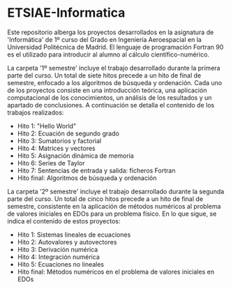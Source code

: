 # ETSIAE-Informatica
Este repositorio alberga los proyectos desarrollados en la asignatura de 'Informática' de 1º curso del Grado en Ingeniería Aeroespacial en la Universidad Politécnica de Madrid. El lenguaje de programación Fortran 90 es el utilizado para introducir al alumno al cálculo científico-numérico.

La carpeta '1º semestre' incluye el trabajo desarrollado durante la primera parte del curso. Un total de siete hitos precede a un hito de final de semestre, enfocado a los algoritmos de búsqueda y ordenación. Cada uno de los proyectos consiste en una introducción teórica, una aplicación computacional de los conocimientos, un análisis de los resultados y un apartado de conclusiones. A continuación se detalla el contenido de los trabajos realizados:

- Hito 1: "Hello World"
- Hito 2: Ecuación de segundo grado
- Hito 3: Sumatorios y factorial
- Hito 4: Matrices y vectores
- Hito 5: Asignación dinámica de memoria
- Hito 6: Series de Taylor
- Hito 7: Sentencias de entrada y salida: ficheros Fortran
- Hito final: Algoritmos de búsqueda y ordenación


La carpeta '2º semestre' incluye el trabajo desarrollado durante la segunda parte del curso. Un total de cinco hitos precede a un hito de final de semestre, consistente en la aplicación de métodos numéricos al problema de valores iniciales en EDOs para un problema físico. En lo que sigue, se indica el contenido de estos proyectos:

- Hito 1: Sistemas lineales de ecuaciones
- Hito 2: Autovalores y autovectores
- Hito 3: Derivación numérica
- Hito 4: Integración numérica
- Hito 5: Ecuaciones no lineales
- Hito final: Métodos numéricos en el problema de valores iniciales en EDOs
